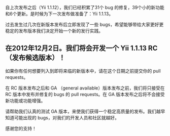 自上次发布之后（Yii 1.1.12），我们已经积累了31个 bug 的修复，39个小的新功能和6个更新。是时候为下一次发布做准备了：Yii 1.1.13。

过去发生过几次在新版本发布后立即发现了一些 bugs，希望能够带给大家更好更稳定的发布版本我们决定开始一个新的发行实践。

## 在2012年12月2日。我们将会开发一个 Yii 1.1.13 RC（发布候选版本）！

如果你有任何想要列入到即将来临的新版本中，请在这个日期之前提交你的 pull requests。

在 RC 版本发布之后和 GA （general available）版本发布之前，我们将只接受在 RC 版本中发布并修复的 bugs 的 pull requests。在 GA 版本发布之后将不会接受新功能或功能增强。

请帮助我们认真的测试 GA 版本，来使我们获得一个稳定高质量的发布。我们越早知道可能出现的 bugs，对我们的开发人员和社区就越好。

感谢您的支持！